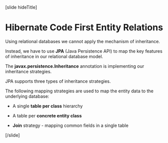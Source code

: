 [slide hideTitle]

# Hibernate Code First Entity Relations

Using relational databases we cannot apply the mechanism of inheritance. 

Instead, we have to use **JPA** (Java Persistence API) to map the key features of inheritance in our relational database model.

The **javax.persistence.Inheritance** annotation is implementing our inheritance strategies.

JPA supports three types of inheritance strategies.

The following mapping strategies are used to map the entity data to the underlying database:

- A single **table per class** hierarchy

- A table per **concrete entity class**

- **Join** strategy - mapping common fields in a single table

[/slide]

